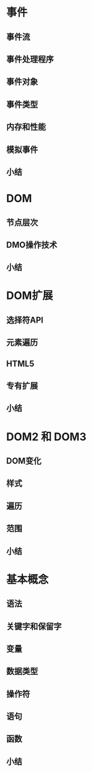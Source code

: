 # 事件
## 事件流
## 事件处理程序
## 事件对象
## 事件类型
## 内存和性能
## 模拟事件
## 小结

# DOM
## 节点层次
## DMO操作技术
## 小结

# DOM扩展
## 选择符API
## 元素遍历
## HTML5
## 专有扩展
## 小结

# DOM2 和 DOM3
## DOM变化
## 样式
## 遍历
## 范围
## 小结

# 基本概念
## 语法
## 关键字和保留字
## 变量
## 数据类型
## 操作符
## 语句
## 函数
## 小结

# 